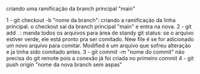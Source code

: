 criando uma ramificação da branch principal "main"

1 - git checkout -b "nome da branch": criando a ramificação da linha principal. o checkout sai da branch principal "main" e entra na nova.
2 - git add . : manda todos os arquivos para área de standy
	git status: se o arquivo estiver verde, ele está pronto pra ser comitado. New file é se for adicionado um novo arquivo para comitar. Modified é um arquivo que sofreu alteração e ja tinha sido comitado antes.
3  - git commit -m "nome do commit"
 não precisa do git remote pois a conexão já foi criada no primeiro commit
4 - git push origin "nome da nova branch sem aspas"